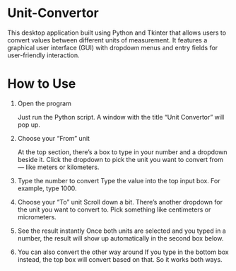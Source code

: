 # Unit-Convertor
This desktop application built using Python and Tkinter that allows users to convert values between different units of measurement. It features a graphical user interface (GUI) with dropdown menus and entry fields for user-friendly interaction.

# How to Use 
1. Open the program
   
   Just run the Python script. A window with the title “Unit Convertor” will pop up.

3. Choose your “From” unit
   
   At the top section, there’s a box to type in your number and a dropdown beside it.
   Click the dropdown to pick the unit you want to convert from — like meters or kilometers.

5. Type the number to convert
   Type the value into the top input box. For example, type 1000.

6. Choose your “To” unit
   Scroll down a bit. There’s another dropdown for the unit you want to convert to. Pick something like centimeters or micrometers.

7. See the result instantly
   Once both units are selected and you typed in a number, the result will show up automatically in the second box below.

8. You can also convert the other way around
   If you type in the bottom box instead, the top box will convert based on that. So it works both ways.


